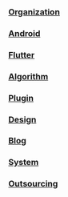 ### [Organization](https://github.com/snpmyn/OpenSourceCollection/blob/master/ORGANIZATION.md)
### [Android](https://github.com/snpmyn/OpenSourceCollection/blob/master/ANDROID.md)
### [Flutter](https://github.com/snpmyn/OpenSourceCollection/blob/master/FLUTTER.md)
### [Algorithm](https://github.com/snpmyn/OpenSourceCollection/blob/master/ALGORITHM.md)
### [Plugin](https://github.com/snpmyn/OpenSourceCollection/blob/master/PLUGIN.md)
### [Design](https://github.com/snpmyn/OpenSourceCollection/blob/master/DESIGN.md)
### [Blog](https://github.com/snpmyn/OpenSourceCollection/blob/master/BLOG.md)
### [System](https://github.com/snpmyn/OpenSourceCollection/blob/master/SYSTEM.md)
### [Outsourcing](https://github.com/snpmyn/OpenSourceCollection/blob/master/OUTSOURCING.md)

